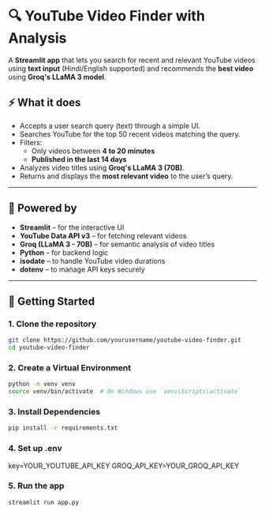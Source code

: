 # 🔍 YouTube Video Finder with Analysis

A **Streamlit app** that lets you search for recent and relevant YouTube videos using **text input** (Hindi/English supported) and recommends the **best video** using **Groq's LLaMA 3 model**.

## ⚡ What it does

- Accepts a user search query (text) through a simple UI.
- Searches YouTube for the top 50 recent videos matching the query.
- Filters:
  - Only videos between **4 to 20 minutes**
  - **Published in the last 14 days**
- Analyzes video titles using **Groq's LLaMA 3 (70B)**.
- Returns and displays the **most relevant video** to the user’s query.

---

## 🧠 Powered by

- **Streamlit** – for the interactive UI
- **YouTube Data API v3** – for fetching relevant videos
- **Groq (LLaMA 3 - 70B)** – for semantic analysis of video titles
- **Python** – for backend logic
- **isodate** – to handle YouTube video durations
- **dotenv** – to manage API keys securely

---

## 🚀 Getting Started

### 1. Clone the repository

```bash
git clone https://github.com/yourusername/youtube-video-finder.git
cd youtube-video-finder
```

### 2. Create a Virtual Environment
```bash
python -m venv venv
source venv/bin/activate  # On Windows use `venv\Scripts\activate`
```

### 3. Install Dependencies
```bash
pip install -r requirements.txt
```
### 4. Set up .env

key=YOUR_YOUTUBE_API_KEY
GROQ_API_KEY=YOUR_GROQ_API_KEY

### 5. Run the app
```bash
streamlit run app.py
```


